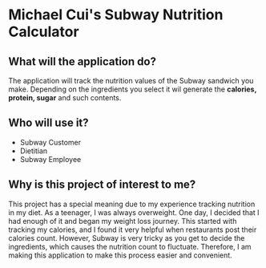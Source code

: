 # Michael Cui's Subway Nutrition Calculator

## What will the application do?

The application will track the nutrition values of the Subway sandwich you make. Depending on the ingredients you select
it wil generate the **calories, protein, sugar** and such contents.

## Who will use it?


- Subway Customer
- Dietitian
- Subway Employee

## Why is this project of interest to me?

This project has a special meaning due to my experience tracking nutrition in my diet. As a teenager, I was always 
overweight. One day, I decided that I had enough of it and began my weight loss journey. This started with tracking my 
calories, and I found it very helpful when restaurants post their calories count. However, Subway is very tricky as you 
get to decide the ingredients, which causes the nutrition count to fluctuate. Therefore, I am making this application
to make this process easier and convenient. 



 